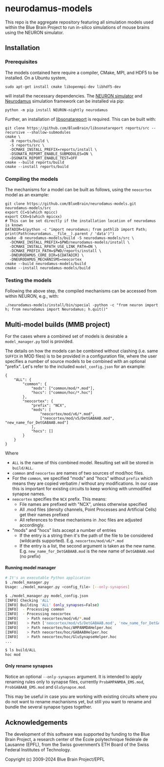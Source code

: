 # neurodamus-models

This repo is the aggregate repository featuring all simulation models used within the Blue
Brain Project to run in-silico simulations of mouse brains using the NEURON simulator.

## Installation

### Prerequisites

The models contained here require a compiler, CMake, MPI, and HDF5 to be installed.  On a
Ubuntu system,
```console
sudo apt-get install cmake libopenmpi-dev libhdf5-dev
```
will install the necessary dependencies.  The [NEURON
simulator](https://github.com/neuronsimulator/nrn) and
[Neurodamus](https://github.com/BlueBrain/neurodamus) simulation framework can be
installed via pip:
```console
python -m pip install NEURON-nightly neurodamus
````

Further, an installation of
[libsonatareport](https://github.com/BlueBrain/libsonatareport) is required.  This can be
built with:
```console
git clone https://github.com/BlueBrain/libsonatareport reports/src --recursive --shallow-submodules
cmake \
  -B reports/build \
  -S reports/src \
  -DCMAKE_INSTALL_PREFIX=reports/install \
  -DSONATA_REPORT_ENABLE_SUBMODULES=ON \
  -DSONATA_REPORT_ENABLE_TEST=OFF
cmake --build reports/build
cmake --install reports/build
```

### Compiling the models

The mechanisms for a model can be built as follows, using the `neocortex` model as an
example:
```console
git clone https://github.com/BlueBrain/neurodamus-models.git neurodamus-models/src
export CC=$(which mpicc)
export CXX=$(which mpicxx)
# This can be set directly if the installation location of neurodamus is known
DATADIR=$(python -c "import neurodamus; from pathlib import Path; print(Path(neurodamus.__file__).parent / 'data')")
cmake -B neurodamus-models/build -S neurodamus-models/src \
  -DCMAKE_INSTALL_PREFIX=$PWD/neurodamus-models/install \
  -DCMAKE_INSTALL_RPATH_USE_LINK_PATH=ON \
  -DCMAKE_PREFIX_PATH=$PWD/reports/install \
  -DNEURODAMUS_CORE_DIR=${DATADIR} \
  -DNEURODAMUS_MECHANISMS=neocortex
cmake --build neurodamus-models/build
cmake --install neurodamus-models/build
```

### Testing the models

Following the above step, the compiled mechanisms can be accessed from within NEURON,
e.g., with:
```console
./neurodamus-models/install/bin/special -python -c "from neuron import h; from neurodamus import Neurodamus; h.quit()"
```

## Multi-model builds (MMB project)

For the cases where a combined set of models is desirable a `model_manager.py` tool is provided.

The details on how the models can be combined without clashing (i.e. same `SUFFIX` in MOD files) is to be provided in a configuration
file, where the user specifies a number of source models to be combined with an optional "prefix". Let's refer to the included `model_config.json` for an example:
```
{
    "ALL": {
        "common": {
            "mods": ["common/mod/*.mod"],
            "hocs": ["common/hoc/*.hoc"]
        },
        "neocortex": {
            "prefix": "NCX",
            "mods": [
                "neocortex/mod/v6/*.mod",
                ["neocortex/mod/v5/DetGABAAB.mod", "new_name_for_DetGABAAB.mod"]
            ],
            "hocs": []
        }
    }
}
```

Where
 - `ALL` is the name of this combined model. Resulting set will be stored in `build/ALL`.
 - `common` and `neocortex` are names of two sources of mod/hoc files.
 - For the `common`, we specified "mods" and "hocs" without `prefix` which means they are copied verbatim / without any modifications.
   In our case this is important for existing circuits to keep working with unmodified synapse names.
 - `neocortex` specifies the `NCX` prefix. This means:
    - File names are prefixed with "NCX", unless otherwise specified
    - All .mod files (density channels, Point Processes and Artificial Cells) get their names prefixed
    - All references to these mechanisms in .hoc files are adjusted accordingly.
 - "mods" and "hocs" lists accept a number of entries
    - If the entry is a string then it's the path of the file to be considered (wildcards supported). E.g. `neocortex/mod/v6/*.mod`
    - If the entry is a list, the second argument is taken as the new name.
      E.g. `new_name_for_DetGABAAB.mod` is the new name of `DetGABAAB.mod` (no prefix)

#### Running model manager

```sh
# It's an executable Python application
$ ./model_manager.py
Usage: ./model_manager.py <config_file> [--only-synapses]

$ ./model_manager.py model_config.json
[INFO] Checking 'ALL'
[INFO] Building 'ALL' (only_synapses=False)
[INFO]  - Processing common
[INFO]  - Processing neocortex
[INFO]    > Path neocortex/mod/v6/*.mod
[INFO]    > Path ['neocortex/mod/v5/DetGABAAB.mod', 'new_name_for_DetGABAAB.mod']
[INFO]    > Path neocortex/hoc/AMPANMDAHelper.hoc
[INFO]    > Path neocortex/hoc/GABAABHelper.hoc
[INFO]    > Path neocortex/hoc/GluSynapseHelper.hoc
...

$ ls build/ALL
hoc mod

```

#### Only rename synapses
Notice an optional `--only-synapses` argument. It is intended to apply renaming rules only to synapse files, currently `ProbAMPANMDA_EMS.mod`, `ProbGABAAB_EMS.mod` and `GluSynapse.mod`.

This may be useful in case you are working with existing circuits where you do not want to rename machanisms yet, but still you want to rename and bundle the several synapse types together.

## Acknowledgements

The development of this software was supported by funding to the Blue Brain Project, a
research center of the École polytechnique fédérale de Lausanne (EPFL), from the Swiss
government’s ETH Board of the Swiss Federal Institutes of Technology.

Copyright (c) 2009-2024 Blue Brain Project/EPFL
